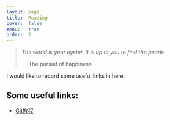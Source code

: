 ```yaml
---
layout: page
title:  Reading
cover:  false
menu:   true
order:  2
---
```


> _The world is your oyster. It is up to you to find the pearls_
>
> ---The pursuit of happiness

I would like to record some useful links in here.
## Some useful links:
* [Git教程](https://blog.csdn.net/weixin_42152081/article/details/80558282)

